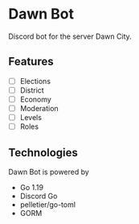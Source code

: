 # Dawn Bot

Discord bot for the server Dawn City.

## Features

- [ ] Elections
- [ ] District
- [ ] Economy
- [ ] Moderation
- [ ] Levels
- [ ] Roles

## Technologies

Dawn Bot is powered by

- Go 1.19
- Discord Go
- pelletier/go-toml
- GORM
